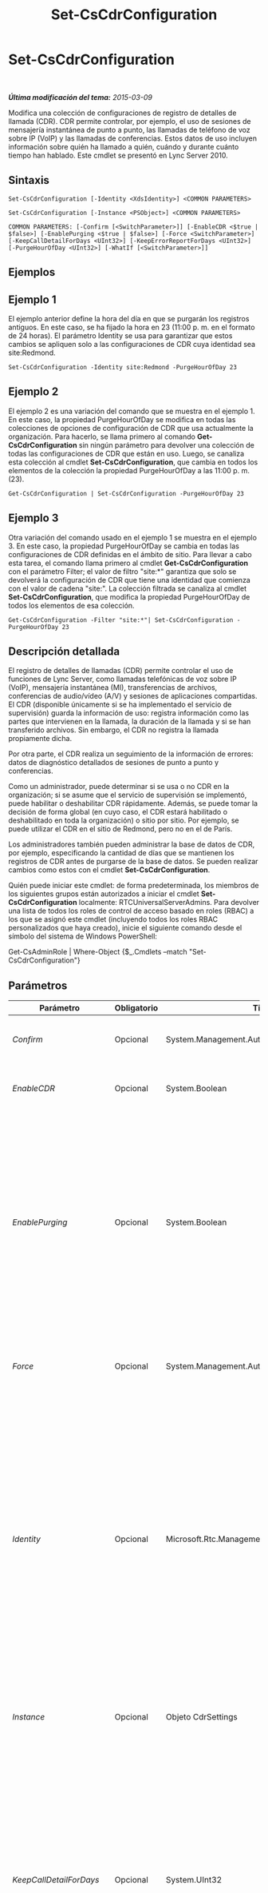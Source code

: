 ﻿---
title: Set-CsCdrConfiguration
TOCTitle: Set-CsCdrConfiguration
ms:assetid: 977f0d3e-796b-43a3-bc0c-82ea91741c52
ms:mtpsurl: https://technet.microsoft.com/es-es/library/Gg398774(v=OCS.15)
ms:contentKeyID: 48276094
ms.date: 01/07/2017
mtps_version: v=OCS.15
ms.translationtype: HT
---

# Set-CsCdrConfiguration

 

_**Última modificación del tema:** 2015-03-09_

Modifica una colección de configuraciones de registro de detalles de llamada (CDR). CDR permite controlar, por ejemplo, el uso de sesiones de mensajería instantánea de punto a punto, las llamadas de teléfono de voz sobre IP (VoIP) y las llamadas de conferencias. Estos datos de uso incluyen información sobre quién ha llamado a quién, cuándo y durante cuánto tiempo han hablado. Este cmdlet se presentó en Lync Server 2010.

## Sintaxis

    Set-CsCdrConfiguration [-Identity <XdsIdentity>] <COMMON PARAMETERS>

    Set-CsCdrConfiguration [-Instance <PSObject>] <COMMON PARAMETERS>

    COMMON PARAMETERS: [-Confirm [<SwitchParameter>]] [-EnableCDR <$true | $false>] [-EnablePurging <$true | $false>] [-Force <SwitchParameter>] [-KeepCallDetailForDays <UInt32>] [-KeepErrorReportForDays <UInt32>] [-PurgeHourOfDay <UInt32>] [-WhatIf [<SwitchParameter>]]

## Ejemplos

## Ejemplo 1

El ejemplo anterior define la hora del día en que se purgarán los registros antiguos. En este caso, se ha fijado la hora en 23 (11:00 p. m. en el formato de 24 horas). El parámetro Identity se usa para garantizar que estos cambios se apliquen solo a las configuraciones de CDR cuya identidad sea site:Redmond.

    Set-CsCdrConfiguration -Identity site:Redmond -PurgeHourOfDay 23 

## Ejemplo 2

El ejemplo 2 es una variación del comando que se muestra en el ejemplo 1. En este caso, la propiedad PurgeHourOfDay se modifica en todas las colecciones de opciones de configuración de CDR que usa actualmente la organización. Para hacerlo, se llama primero al comando **Get-CsCdrConfiguration** sin ningún parámetro para devolver una colección de todas las configuraciones de CDR que están en uso. Luego, se canaliza esta colección al cmdlet **Set-CsCdrConfiguration**, que cambia en todos los elementos de la colección la propiedad PurgeHourOfDay a las 11:00 p. m. (23).

    Get-CsCdrConfiguration | Set-CsCdrConfiguration -PurgeHourOfDay 23 

## Ejemplo 3

Otra variación del comando usado en el ejemplo 1 se muestra en el ejemplo 3. En este caso, la propiedad PurgeHourOfDay se cambia en todas las configuraciones de CDR definidas en el ámbito de sitio. Para llevar a cabo esta tarea, el comando llama primero al cmdlet **Get-CsCdrConfiguration** con el parámetro Filter; el valor de filtro "site:\*" garantiza que solo se devolverá la configuración de CDR que tiene una identidad que comienza con el valor de cadena "site:". La colección filtrada se canaliza al cmdlet **Set-CsCdrConfiguration**, que modifica la propiedad PurgeHourOfDay de todos los elementos de esa colección.

    Get-CsCdrConfiguration -Filter "site:*"| Set-CsCdrConfiguration -PurgeHourOfDay 23

## Descripción detallada

El registro de detalles de llamadas (CDR) permite controlar el uso de funciones de Lync Server, como llamadas telefónicas de voz sobre IP (VoIP), mensajería instantánea (MI), transferencias de archivos, conferencias de audio/vídeo (A/V) y sesiones de aplicaciones compartidas. El CDR (disponible únicamente si se ha implementado el servicio de supervisión) guarda la información de uso: registra información como las partes que intervienen en la llamada, la duración de la llamada y si se han transferido archivos. Sin embargo, el CDR no registra la llamada propiamente dicha.

Por otra parte, el CDR realiza un seguimiento de la información de errores: datos de diagnóstico detallados de sesiones de punto a punto y conferencias.

Como un administrador, puede determinar si se usa o no CDR en la organización; si se asume que el servicio de supervisión se implementó, puede habilitar o deshabilitar CDR rápidamente. Además, se puede tomar la decisión de forma global (en cuyo caso, el CDR estará habilitado o deshabilitado en toda la organización) o sitio por sitio. Por ejemplo, se puede utilizar el CDR en el sitio de Redmond, pero no en el de París.

Los administradores también pueden administrar la base de datos de CDR, por ejemplo, especificando la cantidad de días que se mantienen los registros de CDR antes de purgarse de la base de datos. Se pueden realizar cambios como estos con el cmdlet **Set-CsCdrConfiguration**.

Quién puede iniciar este cmdlet: de forma predeterminada, los miembros de los siguientes grupos están autorizados a iniciar el cmdlet **Set-CsCdrConfiguration** localmente: RTCUniversalServerAdmins. Para devolver una lista de todos los roles de control de acceso basado en roles (RBAC) a los que se asignó este cmdlet (incluyendo todos los roles RBAC personalizados que haya creado), inicie el siguiente comando desde el símbolo del sistema de Windows PowerShell:

Get-CsAdminRole | Where-Object {$\_.Cmdlets –match "Set-CsCdrConfiguration"}

## Parámetros


<table>
<colgroup>
<col style="width: 25%" />
<col style="width: 25%" />
<col style="width: 25%" />
<col style="width: 25%" />
</colgroup>
<thead>
<tr class="header">
<th>Parámetro</th>
<th>Obligatorio</th>
<th>Tipo</th>
<th>Descripción</th>
</tr>
</thead>
<tbody>
<tr class="odd">
<td><p><em>Confirm</em></p></td>
<td><p>Opcional</p></td>
<td><p>System.Management.Automation.SwitchParameter</p></td>
<td><p>Se le pedirá confirmación antes de ejecutar el comando.</p></td>
</tr>
<tr class="even">
<td><p><em>EnableCDR</em></p></td>
<td><p>Opcional</p></td>
<td><p>System.Boolean</p></td>
<td><p>Indica si el CDR está habilitado. El valor predeterminado es True.</p></td>
</tr>
<tr class="odd">
<td><p><em>EnablePurging</em></p></td>
<td><p>Opcional</p></td>
<td><p>System.Boolean</p></td>
<td><p>Indica si los registros de CDR se eliminarán periódicamente de la base de datos de registro. Si se define como True (valor predeterminado), los registros se eliminarán una vez transcurrido el período de tiempo especificado con las propiedades KeepCallDetailForDays (para los registros CDR) y KeepErrorReportForDays (para errores de CDR). Si es False, los registros de CDR se mantendrán por tiempo indefinido.</p></td>
</tr>
<tr class="even">
<td><p><em>Force</em></p></td>
<td><p>Opcional</p></td>
<td><p>System.Management.Automation.SwitchParameter</p></td>
<td><p>Suprime la visualización de los mensajes de error que no sean graves que se puedan producir al iniciar el comando.</p></td>
</tr>
<tr class="odd">
<td><p><em>Identity</em></p></td>
<td><p>Opcional</p></td>
<td><p>Microsoft.Rtc.Management.Xds.XdsIdentity</p></td>
<td><p>Identificador único asignado a la colección de opciones de configuración de CDR. Para hacer referencia a la configuración global, use la siguiente sintaxis: -Identity global. Para hacer referencia a una colección configurada en el ámbito de sitio, use una sintaxis similar a esta: -Identity site:Redmond. Tenga en cuenta que no se pueden utilizar caracteres comodín al especificar una identidad.</p>
<p>Si se omite este parámetro, el cmdlet <strong>Set-CsCdrConfiguration</strong> modificará la configuración global.</p></td>
</tr>
<tr class="even">
<td><p><em>Instance</em></p></td>
<td><p>Opcional</p></td>
<td><p>Objeto CdrSettings</p></td>
<td><p>Permite transmitir una referencia a un objeto en el cmdlet en lugar de establecer valores de parámetro independientes.</p></td>
</tr>
<tr class="odd">
<td><p><em>KeepCallDetailForDays</em></p></td>
<td><p>Opcional</p></td>
<td><p>System.UInt32</p></td>
<td><p>Indica el número de días que los registros de CDR se conservarán en la base de datos de registro; los registros con una antigüedad superior al número de días especificado se eliminarán automáticamente. (Tenga en cuenta que solo se realizará el purgado si la propiedad EnablePurging tiene el valor True).</p>
<p>Puede definir esta propiedad en cualquier valor entero entre 1 y 2562 días (aproximadamente 7 años). El valor predeterminado es 60.</p></td>
</tr>
<tr class="even">
<td><p><em>KeepErrorReportForDays</em></p></td>
<td><p>Opcional</p></td>
<td><p>System.UInt32</p></td>
<td><p>Indica el número de días que se conservarán los informes de errores de CDR; cualquier informe con una antigüedad superior al número de días especificado se eliminará automáticamente. Los informes de errores de CDR son informes de diagnóstico cargados por aplicaciones cliente, como Lync 2013.</p>
<p>Puede definir esta propiedad en cualquier valor entero entre 1 y 2562 días (aproximadamente 7 años). El valor predeterminado es 60.</p></td>
</tr>
<tr class="odd">
<td><p><em>PurgeHourOfDay</em></p></td>
<td><p>Opcional</p></td>
<td><p>System.UInt32</p></td>
<td><p>Indica la hora local del día en que se eliminan los registros que hayan expirado de la base de datos de CDR. La hora del día se especifica con el formato de 24 horas, de modo que 0 representa la medianoche (12:00 a. m.) y 23 representa las 11:00 p.m. Tenga en cuenta que solo se puede especificar la hora del día, es decir, puede programar el purgado para las 4:00 a. m., pero no para las 4:30 a. m. ni las 4:15 a. m. El valor predeterminado es 2 (2:00 a. m.). Se recomienda realizar el purgado fuera del horario laboral.</p>
<p>Solo se realiza el purgado de la base de datos si el valor de la propiedad EnablePurging es True.</p></td>
</tr>
<tr class="even">
<td><p><em>WhatIf</em></p></td>
<td><p>Opcional</p></td>
<td><p>System.Management.Automation.SwitchParameter</p></td>
<td><p>Describe qué sucedería si se ejecutara el comando sin ejecutarlo realmente.</p></td>
</tr>
</tbody>
</table>


## Tipos de entrada

Microsoft.Rtc.Management.WritableConfig.Settings.CallDetailRecording.CdrSettings. El cmdlet **Set-CsCdrConfiguration** acepta entradas canalizadas de los objetos de configuración del registro detallado de llamadas.

## Tipos de valores devueltos

El cmdlet **Set-CsCdrConfiguration** no devuelve ningún valor ni objeto. En su lugar, el cmdlet configura instancias del objeto Microsoft.Rtc.Management.WritableConfig.Settings.CallDetailRecording.CDRSettings.

## Vea también

#### Otros recursos

[Get-CsCdrConfiguration](get-cscdrconfiguration.md)  
[New-CsCdrConfiguration](new-cscdrconfiguration.md)  
[Remove-CsCdrConfiguration](remove-cscdrconfiguration.md)

